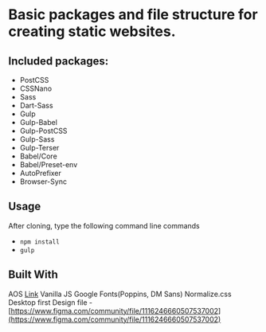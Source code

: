 # Basic packages and file structure for creating static websites.

## Included packages:

- PostCSS
- CSSNano
- Sass
- Dart-Sass
- Gulp
- Gulp-Babel
- Gulp-PostCSS
- Gulp-Sass
- Gulp-Terser
- Babel/Core
- Babel/Preset-env
- AutoPrefixer
- Browser-Sync

## Usage

After cloning, type the following command line commands

- ``` npm install ```
- ``` gulp ```


## Built With


AOS [Link](https://michalsnik.github.io/aos/)
Vanilla JS
Google Fonts(Poppins, DM Sans)
Normalize.css
Desktop first
Design file - [https://www.figma.com/community/file/1116246660507537002](https://www.figma.com/community/file/1116246660507537002)